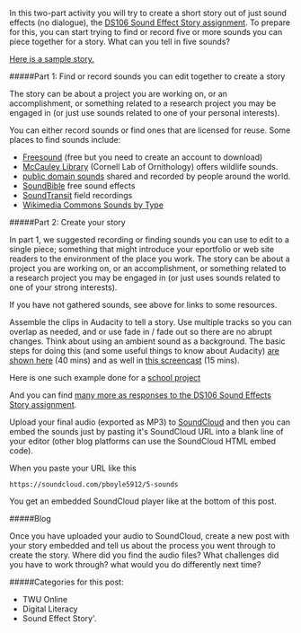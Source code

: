 In this two-part activity you will try to create a short story out of just sound effects (no dialogue), the [DS106 Sound Effect Story assignment](http://assignments.ds106.us/assignments/sound-effects-story/). To prepare for this, you can start trying to find or record five or more sounds you can piece together for a story. What can you tell in five sounds?

[Here is a sample story.](https://soundcloud.com/a_motley92/sound-story)

#####Part 1: Find or record sounds you can edit together to create a story

The story can be about a project you are working on, or an accomplishment, or something related to a research project you may be engaged in (or just use sounds related to one of your personal interests).

You can either record sounds or find ones that are licensed for reuse. Some places to find sounds include:

<ul>
 	<li><a href="http://www.freesound.org/">Freesound</a> (free but you need to create an account to download)</li>
 	<li><a href="http://macaulaylibrary.org/">McCauley Library</a> (Cornell Lab of Ornithology) offers wildlife sounds.</li>
 	<li><a href="http://www.pdsounds.org/">public domain sounds</a> shared and recorded by people around the world.</li>
 	<li><a href="http://soundbible.com/free-sound-effects-1.html">SoundBible</a> free sound effects</li>
 	<li><a href="http://turbulence.org/soundtransit/search/">SoundTransit</a> field recordings</li>
 	<li><a href="http://commons.wikimedia.org/wiki/Category:Sounds_by_type">Wikimedia Commons Sounds by Type</a></li>
</ul>

#####Part 2: Create your story

In part 1, we suggested recording or finding sounds you can use to edit to a single piece; something that might introduce your eportfolio or web site readers to the environment of the place you work.  The story can be about a project you are working on, or an accomplishment, or something related to a research project you may be engaged in (or just uses sounds related to one of your strong interests).

If you have not gathered sounds, see above for links to some resources.

Assemble the clips in Audacity to tell a story. Use multiple tracks so you can overlap as needed, and or use fade in / fade out so there are no abrupt changes. Think about using an ambient sound as a background. The basic steps for doing this (and some useful things to know about Audacity) [are shown here](https://www.youtube.com/watch?v=cTw9ZwL0CTA) (40 mins) and as well in [this screencast](https://www.youtube.com/watch?v=gXfVKSx7WtY) (15 mins).

Here is one such example done for a [school project](https://www.youtube.com/watch?v=7-7eekV9gPc)

And you can find <a href="http://assignments.ds106.us/assignments/sound-effects-story/">many more as responses to the DS106 Sound Effects Story assignment</a>.

Upload your final audio (exported as MP3) to [SoundCloud](http://soundcloud.com) and then you can embed the sounds just by pasting it's SoundCloud URL into a blank line of your editor (other blog platforms can use the SoundCloud HTML embed code). 

When you paste your URL like this

~~~
https://soundcloud.com/pboyle5912/5-sounds
~~~

You get an embedded SoundCloud player like at the bottom of this post.

#####Blog

Once you have uploaded your audio to SoundCloud, create a new post with your story embedded and tell us about the process you went through to create the story. Where did you find the audio files? What challenges did you have to work through? what would you do differently next time?

#####Categories for this post:
* TWU Online
* Digital Literacy
* Sound Effect Story'.